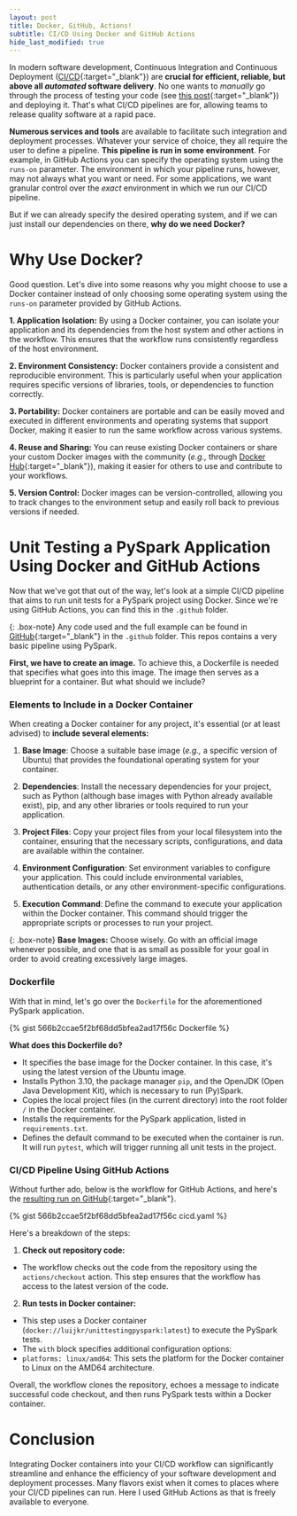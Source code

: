 ```yaml
---
layout: post
title: Docker, GitHub, Actions!
subtitle: CI/CD Using Docker and GitHub Actions
hide_last_modified: true
---
```


In modern software development, Continuous Integration and Continuous Deployment ([CI/CD](https://resources.github.com/ci-cd/){:target="_blank"}) are **crucial for efficient, reliable, but above all _automated_ software delivery**. No one wants to _manually_ go through the process of testing your code (see [this post](/_posts/unit-testing-pyspark.markdown){:target="_blank"}) and deploying it. That's what CI/CD pipelines are for, allowing teams to release quality software at a rapid pace.

**Numerous services and tools** are available to facilitate such integration and deployment processes. Whatever your service of choice, they all require the user to define a pipeline. **This pipeline is run in some environment**. For example, in GitHub Actions you can specify the operating system using the `runs-on` parameter. The environment in which your pipeline runs, however, may not always what you want or need. For some applications, we want granular control over the _exact_ environment in which we run our CI/CD pipeline.

But if we can already specify the desired operating system, and if we can just install our dependencies on there, **why do we need Docker?**

# Why Use Docker?

Good question. Let's dive into some reasons why you might choose to use a Docker container instead of only choosing some operating system using the `runs-on` parameter provided by GitHub Actions.

**1. Application Isolation:** By using a Docker container, you can isolate your application and its dependencies from the host system and other actions in the workflow. This ensures that the workflow runs consistently regardless of the host environment.

**2. Environment Consistency:** Docker containers provide a consistent and reproducible environment. This is particularly useful when your application requires specific versions of libraries, tools, or dependencies to function correctly.

**3. Portability:** Docker containers are portable and can be easily moved and executed in different environments and operating systems that support Docker, making it easier to run the same workflow across various systems.

**4. Reuse and Sharing:** You can reuse existing Docker containers or share your custom Docker images with the community (_e.g.,_ through [Docker Hub](https://hub.docker.com/){:target="_blank"}), making it easier for others to use and contribute to your workflows.

**5. Version Control:** Docker images can be version-controlled, allowing you to track changes to the environment setup and easily roll back to previous versions if needed.

# Unit Testing a PySpark Application Using Docker and GitHub Actions

Now that we've got that out of the way, let's look at a simple CI/CD pipeline that aims to run unit tests for a PySpark project using Docker. Since we're using GitHub Actions, you can find this in the `.github` folder.

{: .box-note}
Any code used and the full example can be found in [GitHub](https://github.com/luijkr/unit-testing-pyspark/){:target="_blank"} in the `.github` folder. This repos contains a very basic pipeline using PySpark.

**First, we have to create an image.** To achieve this, a Dockerfile is needed that specifies what goes into this image. The image then serves as a blueprint for a container. But what should we include?

### Elements to Include in a Docker Container

When creating a Docker container for any project, it's essential (or at least advised) to **include several elements:**

1. **Base Image**: Choose a suitable base image (_e.g.,_ a specific version of Ubuntu) that provides the foundational operating system for your container.

2. **Dependencies**: Install the necessary dependencies for your project, such as Python (although base images with Python already available exist), pip, and any other libraries or tools required to run your application.

3. **Project Files**: Copy your project files from your local filesystem into the container, ensuring that the necessary scripts, configurations, and data are available within the container.

4. **Environment Configuration**: Set environment variables to configure your application. This could include environmental variables, authentication details, or any other environment-specific configurations.

5. **Execution Command**: Define the command to execute your application within the Docker container. This command should trigger the appropriate scripts or processes to run your project.

{: .box-note}
**Base Images:** Choose wisely. Go with an official image whenever possible, and one that is as small as possible for your goal in order to avoid creating excessively large images.

### Dockerfile

With that in mind, let's go over the `Dockerfile` for the aforementioned PySpark application.

{% gist 566b2ccae5f2bf68dd5bfea2ad17f56c Dockerfile %}

**What does this Dockerfile do?**

- It specifies the base image for the Docker container. In this case, it's using the latest version of the Ubuntu image.
- Installs Python 3.10, the package manager `pip`, and the OpenJDK (Open Java Development Kit), which is necessary to run (Py)Spark.
- Copies the local project files (in the current directory) into the root folder `/` in the Docker container.
- Installs the requirements for the PySpark application, listed in `requirements.txt`.
- Defines the default command to be executed when the container is run. It will run `pytest`, which will trigger running all unit tests in the project.

### CI/CD Pipeline Using GitHub Actions

Without further ado, below is the workflow for GitHub Actions, and here's the [resulting run on GitHub](https://github.com/luijkr/unit-testing-pyspark/actions/runs/6970322035){:target="_blank"}.

{% gist 566b2ccae5f2bf68dd5bfea2ad17f56c cicd.yaml %}

Here's a breakdown of the steps:

1. **Check out repository code:**

- The workflow checks out the code from the repository using the `actions/checkout` action. This step ensures that the workflow has access to the latest version of the code.

2. **Run tests in Docker container:**

- This step uses a Docker container (`docker://luijkr/unittestingpyspark:latest`) to execute the PySpark tests.
- The `with` block specifies additional configuration options:
- `platforms: linux/amd64`: This sets the platform for the Docker container to Linux on the AMD64 architecture.

Overall, the workflow clones the repository, echoes a message to indicate successful code checkout, and then runs PySpark tests within a Docker container.

# Conclusion

Integrating Docker containers into your CI/CD workflow can significantly streamline and enhance the efficiency of your software development and deployment processes. Many flavors exist when it comes to places where your CI/CD pipelines can run. Here I used GitHub Actions as that is freely available to everyone.

